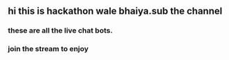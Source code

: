 ## hi this is hackathon wale bhaiya.sub the channel
### these are all the live chat bots.
### join the stream to enjoy